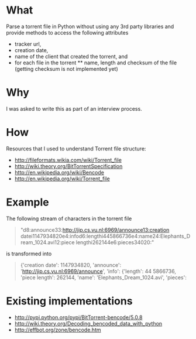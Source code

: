 What
====
Parse a torrent file in Python without using any 3rd party libraries and provide methods to access the following attributes 
* tracker url, 
* creation date,
* name of the client that created the torrent, and
* for each file in the torrent
** name, length and checksum of the file (getting checksum is not implemented yet)

Why
===
I was asked to write this as part of an interview process.

How
===
Resources that I used to understand Torrent file structure:
* http://fileformats.wikia.com/wiki/Torrent_file
* http://wiki.theory.org/BitTorrentSpecification
* http://en.wikipedia.org/wiki/Bencode
* http://en.wikipedia.org/wiki/Torrent_file

Example
=======
The following stream of characters in the torrent file
> "d8:announce33:http://jip.cs.vu.nl:6969/announce13:creation datei1147934820e4:infod6:lengthi445866736e4:name24:Elephants_Dream_1024.avi12:piece lengthi262144e6:pieces34020:"

is transformed into
> {'creation date': 1147934820, 'announce': 'http://jip.cs.vu.nl:6969/announce', 'info': {'length': 44
5866736, 'piece length': 262144, 'name': 'Elephants_Dream_1024.avi', 'pieces':

Existing implementations
========================
* http://pypi.python.org/pypi/BitTorrent-bencode/5.0.8
* http://wiki.theory.org/Decoding_bencoded_data_with_python
* http://effbot.org/zone/bencode.htm
 